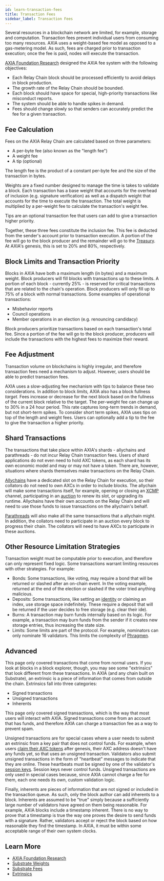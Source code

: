 ```yaml
---
id: learn-transaction-fees
title: Transaction Fees
sidebar_label: Transaction Fees
---
```


Several resources in a blockchain network are limited, for example, storage and computation. Transaction fees prevent individual users from consuming too many resources. AXIA uses a weight-based fee model as opposed to a gas-metering model. As such, fees are charged prior to transaction execution; once the fee is paid, nodes will execute the transaction.

[AXIA Foundation Research](https://research.AXIA.org/en/latest/AXIA/Token%20Economics.html) designed the AXIA fee system with the following objectives:

- Each Relay Chain block should be processed efficiently to avoid delays in block production.
- The growth rate of the Relay Chain should be bounded.
- Each block should have space for special, high-priority transactions like misconduct reports.
- The system should be able to handle spikes in demand.
- Fees should change slowly so that senders can accurately predict the fee for a given transaction.

## Fee Calculation

Fees on the AXIA Relay Chain are calculated based on three parameters:

- A per-byte fee (also known as the "length fee")
- A weight fee
- A tip (optional)

The length fee is the product of a constant per-byte fee and the size of the transaction in bytes.

Weights are a fixed number designed to manage the time is takes to validate a block. Each transaction has a base weight that accounts for the overhead of inclusion (e.g. signature verification) as well as a dispatch weight that accounts for the time to execute the transaction. The total weight is multiplied by a per-weight fee to calculate the transaction's weight fee.

Tips are an optional transaction fee that users can add to give a transaction higher priority.

Together, these three fees constitute the inclusion fee. This fee is deducted from the sender's account prior to transaction execution. A portion of the fee will go to the block producer and the remainder will go to the [Treasury](learn-treasury). At AXIA's genesis, this is set to 20% and 80%, respectively.

## Block Limits and Transaction Priority

Blocks in AXIA have both a maximum length (in bytes) and a maximum weight. Block producers will fill blocks with transactions up to these limits. A portion of each block - currently 25% - is reserved for critical transactions that are related to the chain's operation. Block producers will only fill up to 75% of a block with normal transactions. Some examples of operational transactions:

- Misbehavior reports
- Council operations
- Member operations in an election (e.g. renouncing candidacy)

Block producers prioritize transactions based on each transaction's total fee. Since a portion of the fee will go to the block producer, producers will include the transactions with the highest fees to maximize their reward.

## Fee Adjustment

Transaction volume on blockchains is highly irregular, and therefore transaction fees need a mechanism to adjust. However, users should be able to predict transaction fees.

AXIA uses a slow-adjusting fee mechanism with tips to balance these two considerations. In addition to block _limits,_ AXIA also has a block fullness _target._ Fees increase or decrease for the next block based on the fullness of the current block relative to the target. The per-weight fee can change up to 30% in a 24 hour period. This rate captures long-term trends in demand, but not short-term spikes. To consider short term spikes, AXIA uses tips on top of the length and weight fees. Users can optionally add a tip to the fee to give the transaction a higher priority.

## Shard Transactions

The transactions that take place within AXIA's shards - allychains and parathreads - do not incur Relay Chain transaction fees. Users of shard applications do not even need to hold AXC tokens, as each shard has its own economic model and may or may not have a token. There are, however, situations where shards themselves make transactions on the Relay Chain.

[Allychains](learn-allychains) have a dedicated slot on the Relay Chain for execution, so their collators do not need to own AXCs in order to include blocks. The allychain will make some transactions itself, for example, opening or closing an [XCMP](learn-crosschain) channel, participating in an [auction](learn-auction) to renew its slot, or upgrading its runtime. Allychains have their own accounts on the Relay Chain and will need to use those funds to issue transactions on the allychain's behalf.

[Parathreads](learn-parathreads) will also make all the same transactions that a allychain might. In addition, the collators need to participate in an auction every block to progress their chain. The collators will need to have AXCs to participate in these auctions.

## Other Resource Limitation Strategies

Transaction weight must be computable prior to execution, and therefore can only represent fixed logic. Some transactions warrant limiting resources with other strategies. For example:

- Bonds: Some transactions, like voting, may require a bond that will be returned or slashed after an on-chain event. In the voting example, returned at the end of the election or slashed if the voter tried anything malicious.
- Deposits: Some transactions, like setting an [identity](learn-identity) or claiming an index, use storage space indefinitely. These require a deposit that will be returned if the user decides to free storage (e.g. clear their ide).
- Burns: A transaction may burn funds internally based on its logic. For example, a transaction may burn funds from the sender if it creates new storage entries, thus increasing the state size.
- Limits: Some limits are part of the protocol. For example, nominators can only nominate 16 validators. This limits the complexity of [Phragmen](learn-phragmen).

## Advanced

This page only covered transactions that come from normal users. If you look at blocks in a block explorer, though, you may see some "extrinsics" that look different from these transactions. In AXIA (and any chain built on Substrate), an extrinsic is a piece of information that comes from outside the chain. Extrinsics fall into three categories:

- Signed transactions
- Unsigned transactions
- Inherents

This page only covered signed transactions, which is the way that most users will interact with AXIA. Signed transactions come from an account that has funds, and therefore AXIA can charge a transaction fee as a way to prevent spam.

Unsigned transactions are for special cases where a user needs to submit an extrinsic from a key pair that does not control funds. For example, when users [claim their AXC tokens](https://claims.AXIA.network) after genesis, their AXC address doesn't have any funds yet, so that uses an unsigned transaction. Validators also submit unsigned transactions in the form of "heartbeat" messages to indicate that they are online. These heartbeats must be signed by one of the validator's [session keys](learn-keys). Session keys never control funds. Unsigned transactions are only used in special cases because, since AXIA cannot charge a fee for them, each one needs its own, custom validation logic.

Finally, inherents are pieces of information that are not signed or included in the transaction queue. As such, only the block author can add inherents to a block. Inherents are assumed to be "true" simply because a sufficiently large number of validators have agreed on them being reasonable. For example, AXIA blocks include a timestamp inherent. There is no way to prove that a timestamp is true the way one proves the desire to send funds with a signature. Rather, validators accept or reject the block based on how reasonable they find the timestamp. In AXIA, it must be within some acceptable range of their own system clocks.

## Learn More

- [AXIA Foundation Research](https://research.AXIA.org/en/latest/AXIA/Token%20Economics.html#relay-chain-transaction-fees-and-per-block-transaction-limits)
- [Substrate Weights](https://substrate.dev/docs/en/knowledgebase/learn-substrate/weight)
- [Substrate Fees](https://substrate.dev/docs/en/knowledgebase/runtime/fees)
- [Extrinsics](https://substrate.dev/docs/en/knowledgebase/learn-substrate/extrinsics)
